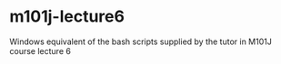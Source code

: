 m101j-lecture6
==============

Windows equivalent of the bash scripts supplied by the tutor in M101J course lecture 6